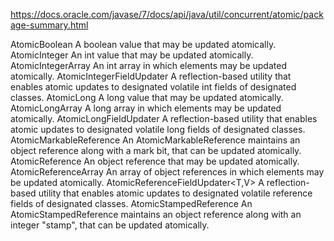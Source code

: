 
https://docs.oracle.com/javase/7/docs/api/java/util/concurrent/atomic/package-summary.html

AtomicBoolean	 					A boolean value that may be updated atomically.
AtomicInteger	 					An int value that may be updated atomically.
AtomicIntegerArray					An int array in which elements may be updated atomically.
AtomicIntegerFieldUpdater<T>		A reflection-based utility that enables atomic updates to designated volatile int fields of designated classes.
AtomicLong							A long value that may be updated atomically.
AtomicLongArray						A long array in which elements may be updated atomically.
AtomicLongFieldUpdater<T>			A reflection-based utility that enables atomic updates to designated volatile long fields of designated classes.
AtomicMarkableReference<V>			An AtomicMarkableReference maintains an object reference along with a mark bit, that can be updated atomically.
AtomicReference<V>					An object reference that may be updated atomically.
AtomicReferenceArray<E>	 			An array of object references in which elements may be updated atomically.
AtomicReferenceFieldUpdater<T,V>	A reflection-based utility that enables atomic updates to designated volatile reference fields of designated classes.
AtomicStampedReference<V>	        An AtomicStampedReference maintains an object reference along with an integer "stamp", that can be updated atomically.